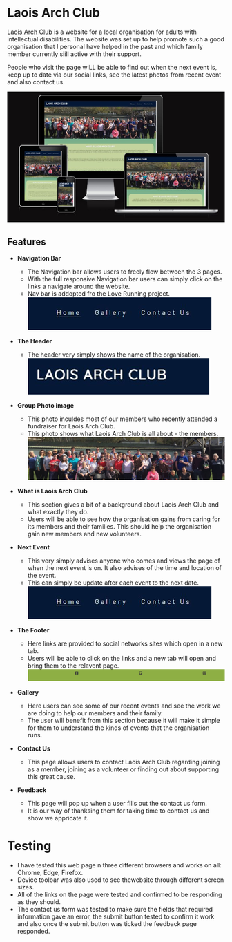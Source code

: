 # Laois Arch Club

[Laois Arch Club](https://conal2023.github.io/LaoisArchClub/) is a website for a local organisation for adults with intellectual disabilities. The website was set up to help promote such a good organisation that I personal have helped in the past and which family member currently siill active with their support.

People who visit the page wiLL be able to find out when the next event is, keep up to date via our social links, see the latest photos from recent event and also contact us.

![Responsive webpage on different screens](docs/screenshots/responsive.JPG)

## Features

- __Navigation Bar__

  - The Navigation bar allows users to freely flow between the 3 pages.
  - With the full responsive Navigation bar users can simply click on the links a navigate around the website.
  - Nav bar is addopted fro the Love Running project.
![Navigation bar](docs/screenshots/nav-bar.JPG)

- __The Header__

  - The header very simply shows the name of the organisation.
![Header](docs/screenshots/header.JPG)

- __Group Photo image__

  - This photo inculdes most of our members who recently attended a fundraiser for Laois Arch Club.
  - This photo shows what Laois Arch Club is all about - the members.
![Group photo image](docs/screenshots/group-photo.JPG)

- __What is Laois Arch Club__

  - This section gives a bit of a background about Laois Arch Club and what exactly they do.
  - Users will be able to see how the organisation gains from caring for its members and their families. This should help the organisation gain new members and new volunteers.

- __Next Event__
  
  - This very simply advises anyone who comes and views the page of when the next event is on. It also advises of the time and location of the event.
  - This can simply be update after each event to the next date.
![nav bar image](docs/screenshots/nav-bar.JPG)

- __The Footer__

  - Here links are provided to social networks sites which open in a new tab.
  - Users will be able to click on the links and a new tab will open and bring them to the relavent page.
![Footer](docs/screenshots/footer.JPG)

- __Gallery__

  - Here users can see some of our recent events and see the work we are doing to help our members and their family.
  - The user will benefit from this section because it will make it simple for them to understand the kinds of events that the organisation runs. 

- __Contact Us__

  - This page allows users to contact Laois Arch Club regarding joining as a member, joining as a volunteer or finding out about supporting this great cause.

- __Feedback__

  - This page will pop up when a user fills out the contact us form.
  - It is our way of thanksing them for taking time to contact us and show we appricate it.

# Testing

- I have tested this web page n three different browsers and works on all: Chrome, Edge, Firefox.
- Device toolbar was also used to see thewebsite through different screen sizes.
- All of the links on the page were tested and confirmed to be responding as they should.
- The contact us form was tested to make sure the fields that required information gave an error, the submit button tested to confirm it work and also once the submit button was ticked the feedback page responded.
